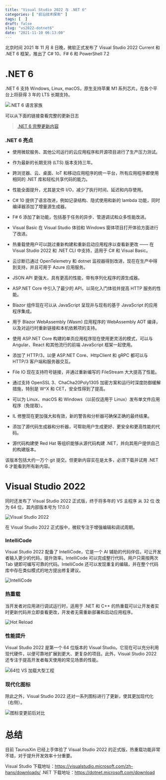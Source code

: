 ```yaml
---
title: "Visual Studio 2022 与 .NET 6"
categories: [ "前沿技术探索" ]
tags: [  ]
draft: false
slug: "vs2022-dotnet6"
date: "2021-11-10 06:13:00"
---
```


北京时间 2021 年 11 月 8 日晚，微软正式发布了 Visual Studio 2022 Current 和 .NET 6 框架，推出了 C# 10、F# 6 和 PowerShell 7.2

# .NET 6

 .NET 6 支持 Windows, Linux, macOS，原生支持苹果 M1 系列芯片。在各个平台上将获得 3 年的 LTS 长期支持。

![.NET 6 语言家族][2]

可以从下面的链接查看完整的更新日志

> [.NET 6 完整更新内容][1]

### .NET 6 亮点

 - 使用微软服务、其他公司运行的云应用程序和开源项目进行了生产压力测试。
   
 - 作为最新的长期支持 (LTS) 版本支持三年。
   
 - 跨浏览器、云、桌面、IoT 和移动应用程序的统一平台，所有应用程序都使用相同的 .NET 库和轻松共享代码的能力。
   
 - 性能全面提升，尤其是文件 I/O，减少了执行时间、延迟和内存使用。
   
 - C# 10 提供了语言改进，例如记录结构、隐式使用和新的 lambda 功能，同时编译器添加了增量源生成器。
   
 - F# 6 添加了新功能，包括基于任务的异步、管道调试和众多性能改进。
   
 - Visual Basic 在 Visual Studio 体验和 Windows 窗体项目打开体验方面进行了改进。
   
 - 热重载使用户可以跳过重新构建和重新启动应用程序以查看新更改 —— 在 Visual Studio 2022 和 .NET CLI 中支持，适用于 C# 和 Visual Basic。
   
 - 云诊断已通过 OpenTelemetry 和 dotnet 监视器得到改进，现在在生产中得到支持，并且可用于 Azure 应用服务。
   
 - JSON API 更强大，具有更高的性能，带有序列化程序的源生成器。
   
 - ASP.NET Core 中引入了最少的 API，以简化入门体验并提高 HTTP 服务的性能。
   
 - Blazor 组件现在可以从 JavaScript 呈现并与现有的基于 JavaScript 的应用程序集成。
   
 - 用于 Blazor WebAssembly (Wasm) 应用程序的 WebAssembly AOT 编译，以及对运行时重新链接和本机依赖项的支持。
   
 - 使用 ASP.NET Core 构建的单页应用程序现在使用更灵活的模式，可以与 Angular、React 和其他流行的前端 JavaScript 框架一起使用。
   
 - 添加了 HTTP/3，以便 ASP.NET Core、HttpClient 和 gRPC 都可以与 HTTP/3 客户端和服务器交互。
   
 - File IO 现在支持符号链接，并通过重新编写的 FileStream 大大提高了性能。
   
 - 通过支持 OpenSSL 3、ChaCha20Poly1305 加密方案和运行时深度防御缓解措施，特别是 W^X 和 CET，安全性得到了提高。
   
 - 可以为 Linux、macOS 和 Windows（以前仅适用于 Linux）发布单文件应用程序（免提取）。
   
 - IL 修整现在更加强大和有效，新的警告和分析器可确保正确的最终结果。
   
 - 添加了源代码生成器和分析器，可帮助用户生成更好、更安全和更高性能的代码。
   
 - 源代码构建使 Red Hat 等组织能够从源代码构建 .NET，并向其用户提供自己的构建版本。

该版本包括大约一万个 git 提交。但更新内容实在是太多，必须下载并试用 .NET 6 才能看到所有新内容。

# Visual Studio 2022

同时还发布了 Visual Studio 2022 正式版，终于将多年的 VS 主程序 从 32 位 改为 64 位，其内部版本号为 17.0.0

![Visual Studio 2022][3]

在 Visual Studio 2022 正式版中，微软专注于增强编辑和调试周期。

### IntelliCode

Visual Studio 2022 配备了 IntelliCode，它是一个 AI 辅助的代码伴侣，可让开发者输入更少的代码，提升效率。IntelliCode 可以完成整行代码，用户只需按两次 Tab 键即可编写可靠的代码。IntelliCode 还可以发现重复的编辑，并在整个代码库中存在类似模式的地方提出修复建议。

![IntelliCode][4]

### 热重载

当开发者对应用进行调试运行时，适用于 .NET 和 C++ 的热重载可以让开发者实时更新代码并立即查看更改，开发者无需重新部署和启动应用程序。

![Hot Reload][5]

### 性能提升

Visual Studio 2022 是第一个 64 位版本的 Visual Studio。它现在可以充分利用现代硬件，以便可靠地扩展到更大、更复杂的项目。此外，Visual Studio 2022 还专注于提高开发者每天使用的常见场景的性能。

![64位 VS 加载大型工程][6]

### 现代化图标

除此之外，Visual Studio 2022 还对一系列图标进行了更新，使其更加现代化（右侧）。

![图标变更前后对比][7]

# 总结

目前 TaurusXin 已经上手体验了 Visual Studio 2022 的正式版，热重载功能非常不错，对于提升开发效率十分重要。

Visual Studio 下载地址：https://visualstudio.microsoft.com/zh-hans/downloads/
.NET 下载地址：https://dotnet.microsoft.com/download

  [1]: https://devblogs.microsoft.com/dotnet/announcing-net-6/
  [2]: https://img.ithome.com/newsuploadfiles/2021/11/399c0960-0bcd-4678-9a54-5a6b6afbf34d.png
  [3]: https://img.ithome.com/newsuploadfiles/2021/11/9792d300-0ee0-4b22-9148-b209a80a087f.png
  [4]: https://img.ithome.com/newsuploadfiles/2021/4/74ed7324-88e3-4519-b173-882e5b890db3.gif
  [5]: https://img.ithome.com/newsuploadfiles/2021/4/ac3f0b6d-abeb-41f6-8247-e8aa9a67d0ad.gif
  [6]: https://img.ithome.com/newsuploadfiles/2021/4/f99855ce-539e-4205-8748-9900cfd3d5ce.gif
  [7]: https://img.ithome.com/newsuploadfiles/2021/11/e9d5deb8-ad65-4f16-9db4-3057b70a87e5.png